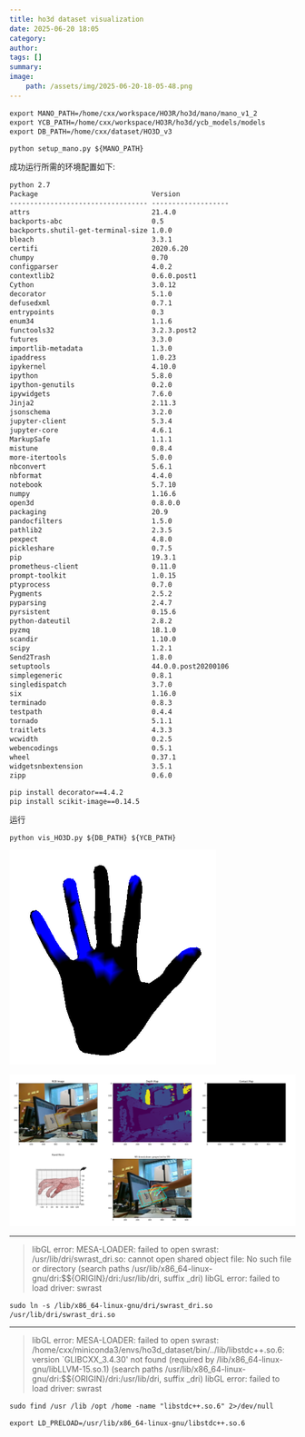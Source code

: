 ```yaml
---
title: ho3d dataset visualization 
date: 2025-06-20 18:05
category: 
author: 
tags: []
summary: 
image:
    path: /assets/img/2025-06-20-18-05-48.png
---
```


~~~
export MANO_PATH=/home/cxx/workspace/HO3R/ho3d/mano/mano_v1_2
export YCB_PATH=/home/cxx/workspace/HO3R/ho3d/ycb_models/models
export DB_PATH=/home/cxx/dataset/HO3D_v3
~~~

~~~
python setup_mano.py ${MANO_PATH}
~~~

成功运行所需的环境配置如下: 

~~~
python 2.7
Package                            Version            
---------------------------------- -------------------
attrs                              21.4.0             
backports-abc                      0.5                
backports.shutil-get-terminal-size 1.0.0              
bleach                             3.3.1              
certifi                            2020.6.20          
chumpy                             0.70               
configparser                       4.0.2              
contextlib2                        0.6.0.post1        
Cython                             3.0.12             
decorator                          5.1.0              
defusedxml                         0.7.1              
entrypoints                        0.3                
enum34                             1.1.6              
functools32                        3.2.3.post2        
futures                            3.3.0              
importlib-metadata                 1.3.0              
ipaddress                          1.0.23             
ipykernel                          4.10.0             
ipython                            5.8.0              
ipython-genutils                   0.2.0              
ipywidgets                         7.6.0              
Jinja2                             2.11.3             
jsonschema                         3.2.0              
jupyter-client                     5.3.4              
jupyter-core                       4.6.1              
MarkupSafe                         1.1.1              
mistune                            0.8.4              
more-itertools                     5.0.0              
nbconvert                          5.6.1              
nbformat                           4.4.0              
notebook                           5.7.10             
numpy                              1.16.6             
open3d                             0.8.0.0            
packaging                          20.9               
pandocfilters                      1.5.0              
pathlib2                           2.3.5              
pexpect                            4.8.0              
pickleshare                        0.7.5              
pip                                19.3.1             
prometheus-client                  0.11.0             
prompt-toolkit                     1.0.15             
ptyprocess                         0.7.0              
Pygments                           2.5.2              
pyparsing                          2.4.7              
pyrsistent                         0.15.6             
python-dateutil                    2.8.2              
pyzmq                              18.1.0             
scandir                            1.10.0             
scipy                              1.2.1              
Send2Trash                         1.8.0              
setuptools                         44.0.0.post20200106
simplegeneric                      0.8.1              
singledispatch                     3.7.0              
six                                1.16.0             
terminado                          0.8.3              
testpath                           0.4.4              
tornado                            5.1.1              
traitlets                          4.3.3              
wcwidth                            0.2.5              
webencodings                       0.5.1              
wheel                              0.37.1             
widgetsnbextension                 3.5.1              
zipp                               0.6.0 
~~~

~~~
pip install decorator==4.4.2
pip install scikit-image==0.14.5
~~~

运行
~~~
python vis_HO3D.py ${DB_PATH} ${YCB_PATH}
~~~

![](/assets/img/2025-06-20-18-05-58.png)

![](/assets/img/2025-06-20-18-05-48.png)

---

> libGL error: MESA-LOADER: failed to open swrast: /usr/lib/dri/swrast_dri.so: cannot open shared object file: No such file or directory (search paths /usr/lib/x86_64-linux-gnu/dri:\$${ORIGIN}/dri:/usr/lib/dri, suffix _dri)
> libGL error: failed to load driver: swrast

~~~
sudo ln -s /lib/x86_64-linux-gnu/dri/swrast_dri.so /usr/lib/dri/swrast_dri.so
~~~

---
> libGL error: MESA-LOADER: failed to open swrast: /home/cxx/miniconda3/envs/ho3d_dataset/bin/../lib/libstdc++.so.6: version `GLIBCXX_3.4.30' not found (required by /lib/x86_64-linux-gnu/libLLVM-15.so.1) (search paths /usr/lib/x86_64-linux-gnu/dri:\$${ORIGIN}/dri:/usr/lib/dri, suffix _dri)
> libGL error: failed to load driver: swrast
~~~
sudo find /usr /lib /opt /home -name "libstdc++.so.6" 2>/dev/null
~~~

~~~
export LD_PRELOAD=/usr/lib/x86_64-linux-gnu/libstdc++.so.6
~~~

